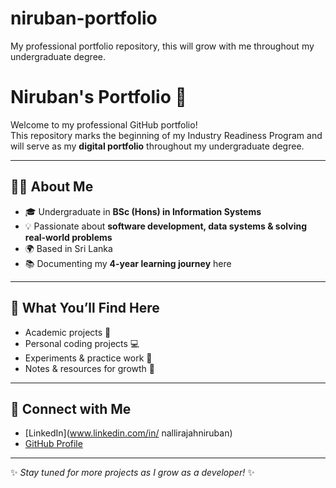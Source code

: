 # niruban-portfolio
My professional portfolio repository, this will grow with me throughout my undergraduate degree.
# Niruban's Portfolio 🚀

Welcome to my professional GitHub portfolio!  
This repository marks the beginning of my Industry Readiness Program and will serve as my **digital portfolio** throughout my undergraduate degree.  

---

## 👨‍💻 About Me  
- 🎓 Undergraduate in **BSc (Hons) in Information Systems**  
- 💡 Passionate about **software development, data systems & solving real-world problems**  
- 🌍 Based in Sri Lanka  
- 📚 Documenting my **4-year learning journey** here  

---

## 📌 What You’ll Find Here
- Academic projects 📖  
- Personal coding projects 💻  
- Experiments & practice work 🧪  
- Notes & resources for growth 📂  

---

## 🔗 Connect with Me
- [LinkedIn](www.linkedin.com/in/
nallirajahniruban)
- [GitHub Profile](https://github.com/niruban-codes)  

---

✨ *Stay tuned for more projects as I grow as a developer!* ✨
